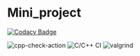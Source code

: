 # Mini_project
[![Codacy Badge](https://api.codacy.com/project/badge/Grade/545632a475f2419b906ba624898c9d76)](https://app.codacy.com/gh/99002453/Mini_project?utm_source=github.com&utm_medium=referral&utm_content=99002453/Mini_project&utm_campaign=Badge_Grade)

![cpp-check-action](https://github.com/99002453/Mini_project/workflows/cpp-check-action/badge.svg)
![C/C++ CI](https://github.com/99002453/Mini_project/workflows/C/C++%20CI/badge.svg)
![valgrind](https://github.com/99002453/Mini_project/workflows/valgrind/badge.svg)
